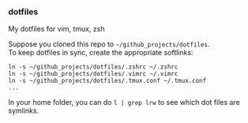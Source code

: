 ### dotfiles

My dotfiles for vim, tmux, zsh

Suppose you cloned this repo to `~/github_projects/dotfiles`.    
To keep dotfiles in sync, create the appropriate softlinks:

````
ln -s ~/github_projects/dotfiles/.zshrc ~/.zshrc
ln -s ~/github_projects/dotfiles/.vimrc ~/.vimrc
ln -s ~/github_projects/dotfiles/.tmux.conf ~/.tmux.conf
...
````

In your home folder, you can do `l | grep lrw` to see which dot files are symlinks.
